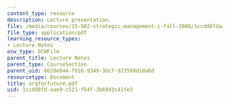 ```yaml
---
content_type: resource
description: Lecture presentation.
file: /media/courses/15-902-strategic-management-i-fall-2006/1ccdd8fdaae9c521f54f3b69d3c41fe3_orgforfuture.pdf
file_type: application/pdf
learning_resource_types:
- Lecture Notes
ocw_type: OCWFile
parent_title: Lecture Notes
parent_type: CourseSection
parent_uid: 6628e044-f916-9349-3bcf-923599d1da6d
resourcetype: Document
title: orgforfuture.pdf
uid: 1ccdd8fd-aae9-c521-f54f-3b69d3c41fe3
---
```

